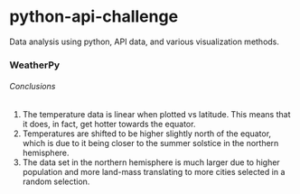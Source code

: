 # python-api-challenge
Data analysis using python, API data, and various visualization methods. 



### WeatherPy

###### Conclusions

1. The temperature data is linear when plotted vs latitude. This means that it does, in fact, get hotter towards the equator.
2. Temperatures are shifted to be higher slightly north of the equator, which is due to it being closer to the summer solstice in the northern hemisphere.
3. The data set in the northern hemisphere is much larger due to higher population and more land-mass translating to more cities selected in a random selection.